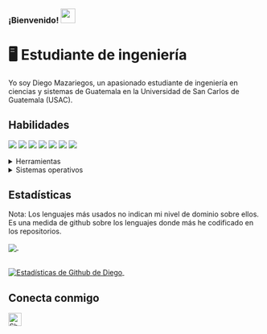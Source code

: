 ### ¡Bienvenido! <img src="https://github.com/TheDudeThatCode/TheDudeThatCode/blob/master/Assets/Hi.gif" width="29px">

# 🖥 Estudiante de ingeniería
Yo soy Diego Mazariegos, un apasionado estudiante de ingeniería en ciencias y sistemas de Guatemala en la Universidad de San Carlos de Guatemala (USAC).
## Habilidades
<img src="https://img.shields.io/badge/-C%23-blueviolet" /> <img src="https://img.shields.io/badge/-Java-orange" />
<img src="https://img.shields.io/badge/-HTML-red" /> <img src="https://img.shields.io/badge/-SQL%20Server-lightgrey" /> <img src="https://img.shields.io/badge/-Python-lightgrey" /> <img src="https://img.shields.io/badge/-SonyVegas-9cf" /> <img src="https://img.shields.io/badge/-Assembly-brown" /> 

<details>
	<summary>Herramientas</summary>
	<ul>
    <li>Visual Studio</li>
    <li>Netbeans</li>
    <li>SQL Server Management Studio</li>
	</ul>
</details>

<details>
	<summary>Sistemas operativos</summary>
	<ul>
	  <li>Windows</li>
 	  <li>Ubuntu</li>
	</ul>
</details>

## Estadísticas
Nota: Los lenguajes más usados no indican mi nivel de dominio sobre ellos. Es una medida de github sobre los lenguajes donde más he codificado en los repositorios.

<a href="https://github.com/diegomazariegos2002/github-readme-stats">
  <img align="center" src="https://github-readme-stats.vercel.app/api/top-langs/?username=diegomazariegos2002&layout=compact&theme=tokyonight" />
</a> &nbsp;&nbsp;&nbsp;&nbsp;&nbsp;&nbsp;&nbsp;&nbsp;&nbsp;&nbsp;&nbsp;&nbsp;

<br><a href="https://github.com/diegomazariegos2002/github-readme-stats">
  <img align="center" src="https://github-readme-stats.vercel.app/api?username=diegomazariegos2002&show_icons=true&include_all_commits=true&theme=tokyonight&line_height=27" alt="Estadísticas de Github de Diego" />
</a> &nbsp;


## Conecta conmigo
  <a href="mailto:dmazariegosbarrientos@gmail.com">
    <img align="left" alt="Shubhamdeep Jha | Gmail" width="26px" src="https://github.com/TheDudeThatCode/TheDudeThatCode/blob/master/Assets/Gmail.svg" />
  </a>
